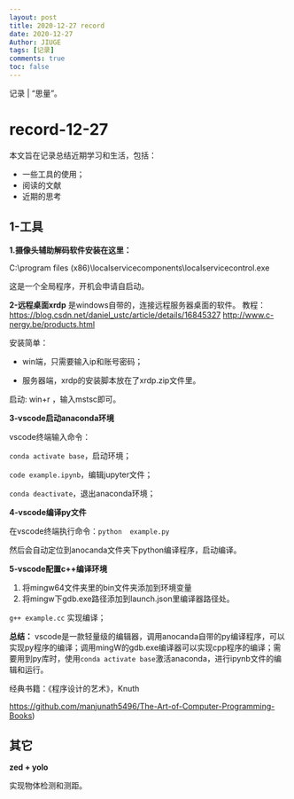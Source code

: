 ```yaml
---
layout: post
title: 2020-12-27 record
date: 2020-12-27
Author: JIUGE 
tags: [记录]
comments: true
toc: false
---
```


记录 | “思量”。

<!-- more -->

# record-12-27

本文旨在记录总结近期学习和生活，包括：

+ 一些工具的使用；
+ 阅读的文献
+ 近期的思考

## 1-工具

**1.摄像头辅助解码软件安装在这里：**

C:\program files (x86)\localservicecomponents\localservicecontrol.exe

这是一个全局程序，开机会申请自启动。

**2-远程桌面xrdp**
是windows自带的，连接远程服务器桌面的软件。
教程：
	https://blog.csdn.net/daniel_ustc/article/details/16845327
	http://www.c-nergy.be/products.html

安装简单：

+ win端，只需要输入ip和账号密码；

+ 服务器端，xrdp的安装脚本放在了xrdp.zip文件里。

启动:  win+r ，输入mstsc即可。

**3-vscode启动anaconda环境**

vscode终端输入命令：

`conda activate base`，启动环境；

`code example.ipynb`，编辑jupyter文件；

`conda deactivate`，退出anaconda环境；

**4-vscode编译py文件**

在vscode终端执行命令：`python  example.py`

然后会自动定位到anocanda文件夹下python编译程序，启动编译。

**5-vscode配置c++编译环境**

1. 将mingw64文件夹里的bin文件夹添加到环境变量
2. 将mingw下gdb.exe路径添加到launch.json里编译器路径处。

`g++ example.cc` 实现编译；

**总结：** vscode是一款轻量级的编辑器，调用anocanda自带的py编译程序，可以实现py程序的编译；调用mingW的gdb.exe编译器可以实现cpp程序的编译；需要用到py库时，使用`conda activate base`激活anaconda，进行ipynb文件的编辑和运行。



经典书籍：《程序设计的艺术》，Knuth

https://github.com/manjunath5496/The-Art-of-Computer-Programming-Books)

## 其它

**zed + yolo**

实现物体检测和测距。

